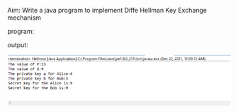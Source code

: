 
Aim: Write  a java program to implement Diffe Hellman Key Exchange mechanism

program:

output:

![output](Hellman.png)
